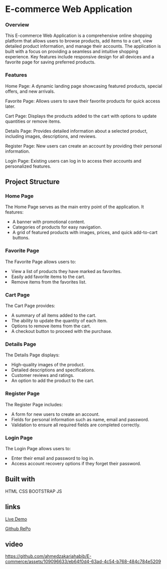 
# E-commerce Web Application

### Overview

This E-commerce Web Application is a comprehensive online shopping platform that allows users to browse products,
add items to a cart, view detailed product information, and manage their accounts. 
The application is built with a focus on providing a seamless and intuitive shopping experience.
Key features include responsive design for all devices and a favorite page for saving preferred products.

### Features
Home Page: A dynamic landing page showcasing featured products, special offers, and new arrivals.

Favorite Page: Allows users to save their favorite products for quick access later.

Cart Page: Displays the products added to the cart with options to update quantities or remove items.

Details Page: Provides detailed information about a selected product, including images, descriptions, and reviews.

Register Page: New users can create an account by providing their personal information.

Login Page: Existing users can log in to access their accounts and personalized features.

## Project Structure
### Home Page
The Home Page serves as the main entry point of the application. It features:
<ul>
<li>A banner with promotional content.</li>
<li>Categories of products for easy navigation.</li>
<li>A grid of featured products with images, prices, and quick add-to-cart buttons.</li>
</ul>

### Favorite Page
The Favorite Page allows users to:

<li>View a list of products they have marked as favorites.</li>
<li>Easily add favorite items to the cart.</li>
<li>Remove items from the favorites list.</li>

### Cart Page
The Cart Page provides:

<li>A summary of all items added to the cart.</li>
<li>The ability to update the quantity of each item.</li>
<li>Options to remove items from the cart.</li>
<li>A checkout button to proceed with the purchase.</li>

### Details Page
The Details Page displays:

<li>High-quality images of the product.</li>
<li>Detailed descriptions and specifications.</li>
<li>Customer reviews and ratings.</li>
<li>An option to add the product to the cart.</li>

### Register Page
The Register Page includes:

<li>A form for new users to create an account.</li>
<li>Fields for personal information such as name, email and  password.</li>
<li>Validation to ensure all required fields are completed correctly.</li>

### Login Page
The Login Page allows users to:

<li>Enter their email and password to log in.</li>
<li>Access account recovery options if they forget their password.</li>

## Built with
HTML CSS BOOTSTRAP JS


## links

[Live Demo](https://ahmedzakariahabib.github.io/E-commerce/)

[Github RePo](https://github.com/ahmedzakariahabib/E-commerce)



## video

https://github.com/ahmedzakariahabib/E-commerce/assets/109096633/eb64f0d4-63ad-4c54-b768-484c784e5209


 
